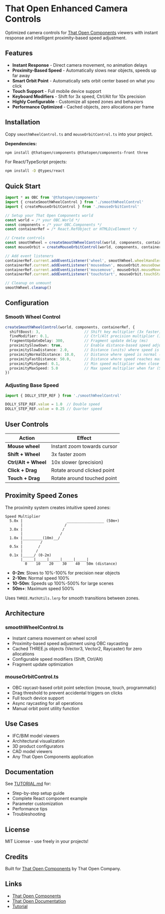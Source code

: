 # That Open Enhanced Camera Controls

Optimized camera controls for [That Open Components](https://docs.thatopen.com/) viewers with instant response and intelligent proximity-based speed adjustment.

## Features

- **Instant Response** - Direct camera movement, no animation delays
- **Proximity-Based Speed** - Automatically slows near objects, speeds up far away
- **Smart Orbit Point** - Automatically sets orbit center based on what you click
- **Touch Support** - Full mobile device support
- **Keyboard Modifiers** - Shift for 3x speed, Ctrl/Alt for 10x precision
- **Highly Configurable** - Customize all speed zones and behaviors
- **Performance Optimized** - Cached objects, zero allocations per frame

## Installation

Copy `smoothWheelControl.ts` and `mouseOrbitControl.ts` into your project.

**Dependencies:**
```bash
npm install @thatopen/components @thatopen/components-front three
```

For React/TypeScript projects:
```bash
npm install -D @types/react
```

## Quick Start

```typescript
import * as OBC from '@thatopen/components'
import { createSmoothWheelControl } from './smoothWheelControl'
import { createMouseOrbitControl } from './mouseOrbitControl'

// Setup your That Open Components world
const world = /* your OBC.World */
const components = /* your OBC.Components */
const containerRef = /* React.RefObject or HTMLDivElement */

// Create controls
const smoothWheel = createSmoothWheelControl(world, components, containerRef)
const mouseOrbit = createMouseOrbitControl(world, components, containerRef)

// Add event listeners
containerRef.current.addEventListener('wheel', smoothWheel.wheelHandler, { passive: false })
containerRef.current.addEventListener('mousedown', mouseOrbit.mouseDownHandler, true)
containerRef.current.addEventListener('mousemove', mouseOrbit.mouseMoveHandler, true)
containerRef.current.addEventListener('touchstart', mouseOrbit.touchStartHandler, true)

// Cleanup on unmount
smoothWheel.cleanup()
```

## Configuration

### Smooth Wheel Control

```typescript
createSmoothWheelControl(world, components, containerRef, {
  shiftBoost: 3,                    // Shift key multiplier (3x faster)
  fineModifier: 0.1,                // Ctrl/Alt precision multiplier (10x slower)
  fragmentUpdateDelay: 300,         // Fragment update delay (ms)
  proximitySlowdown: true,          // Enable distance-based speed adjustment
  proximitySlowDistance: 2.0,       // Distance (units) where speed is minimum
  proximityNormalDistance: 10.0,    // Distance where speed is normal (1x)
  proximityFastDistance: 50.0,      // Distance where speed reaches maximum
  proximityMinSpeed: 0.1,           // Min speed multiplier when close (10%)
  proximityMaxSpeed: 5.0            // Max speed multiplier when far (500%)
})
```

### Adjusting Base Speed

```typescript
import { DOLLY_STEP_REF } from './smoothWheelControl'

DOLLY_STEP_REF.value = 1.0  // Double speed
DOLLY_STEP_REF.value = 0.25 // Quarter speed
```

## User Controls

| Action | Effect |
|--------|--------|
| **Mouse wheel** | Instant zoom towards cursor |
| **Shift + Wheel** | 3x faster zoom |
| **Ctrl/Alt + Wheel** | 10x slower (precision) |
| **Click + Drag** | Rotate around clicked point |
| **Touch + Drag** | Rotate around touched point |

## Proximity Speed Zones

The proximity system creates intuitive speed zones:

```
Speed Multiplier
  5.0x |                    _________________ (50m+)
       |                   /
  3.0x |                  /
       |                 /
  1.0x |_________(10m)__/
       |        /
  0.5x |       /
       |      /
  0.1x |_____/ (0-2m)
       |_____|_____|_____|_____|_____|
         0    10    20    30    40   50m (distance)
```

- **0-2m**: Slows to 10%-100% for precision near objects
- **2-10m**: Normal speed 100%
- **10-50m**: Speeds up 100%-500% for large scenes
- **50m+**: Maximum speed 500%

Uses `THREE.MathUtils.lerp` for smooth transitions between zones.

## Architecture

### smoothWheelControl.ts
- Instant camera movement on wheel scroll
- Proximity-based speed adjustment using OBC raycasting
- Cached THREE.js objects (Vector3, Vector2, Raycaster) for zero allocations
- Configurable speed modifiers (Shift, Ctrl/Alt)
- Fragment update optimization

### mouseOrbitControl.ts
- OBC raycast-based orbit point selection (mouse, touch, programmatic)
- Drag threshold to prevent accidental triggers on clicks
- Full touch device support
- Async raycasting for all operations
- Manual orbit point utility function

## Use Cases

- IFC/BIM model viewers
- Architectural visualization
- 3D product configurators
- CAD model viewers
- Any That Open Components application

## Documentation

See [TUTORIAL.md](./TUTORIAL.md) for:
- Step-by-step setup guide
- Complete React component example
- Parameter customization
- Performance tips
- Troubleshooting

## License

MIT License - use freely in your projects!

## Credits

Built for [That Open Components](https://docs.thatopen.com/) by That Open Company.

## Links

- [That Open Components](https://github.com/ThatOpen/engine_components)
- [That Open Documentation](https://docs.thatopen.com/)
- [Tutorial](./TUTORIAL.md)
